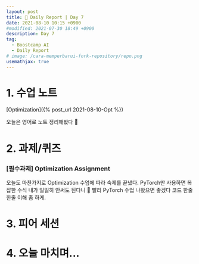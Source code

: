 ```yaml
---
layout: post
title: 📔 Daily Report | Day 7
date: 2021-08-10 10:15 +0900
#modified: 2021-07-30 18:49 +0900
description: Day 7
tag:
  - Boostcamp AI
  - Daily Report
# image: /cara-memperbarui-fork-repository/repo.png
usemathjax: true
---
```


# 1. 수업 노트

[Optimization]({% post_url 2021-08-10-Opt %})

오늘은 영어로 노트 정리해봤다 🕺

# 2. 과제/퀴즈

### [필수과제] Optimization Assignment

오늘도 마찬가지로 Optimization 수업에 따라 숙제를 끝냈다. PyTorch만 사용하면 복잡한 수식 내가 일일히 안써도 된다니 🥺 빨리 PyTorch 수업 나왔으면 좋겠다 코드 한줄한줄 이해 좀 하게.

# 3. 피어 세션



# 4. 오늘 마치며...

